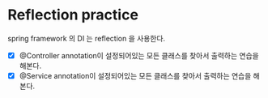 # Reflection practice

spring framework 의 DI 는 reflection 을 사용한다.

- [x] @Controller annotation이 설정되어있는 모든 클래스를 찾아서 출력하는 연습을 해본다.
- [x] @Service annotation이 설정되어있는 모든 클래스를 찾아서 출력하는 연습을 해본다.